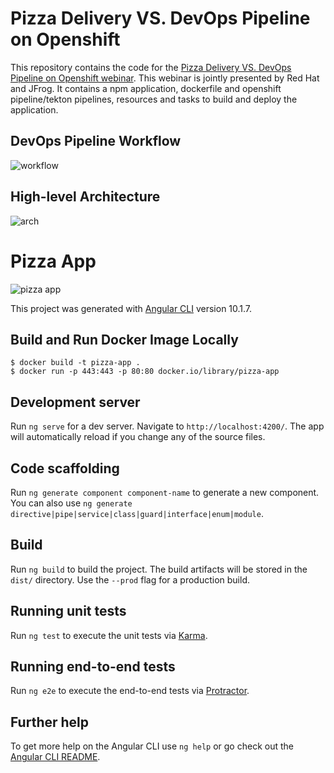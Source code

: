 # Pizza Delivery VS. DevOps Pipeline on Openshift

This repository contains the code for the [Pizza Delivery VS. DevOps Pipeline on Openshift webinar](https://leap.jfrog.com/WN-2021-01-Pizza-Delivery-Devops-Pipelines-on-Openshift-US-LP.html). This webinar is jointly presented by Red Hat and JFrog. It contains a npm application, dockerfile and openshift pipeline/tekton pipelines, resources and tasks to build and deploy the application.

## DevOps Pipeline Workflow
![workflow](https://drive.google.com/uc?export=view&id=1MGqX0B0Kr_DQ-wjOYXaVJDe6Q0DZE6a8)

## High-level Architecture
![arch](https://drive.google.com/uc?export=view&id=1n_LFBkaVivMIknK14PIWKNf9_ohzlcuy)


# Pizza App

![pizza app](https://drive.google.com/uc?export=view&id=1hYRFPvocVR0uj3v2NmdtubEFNaSNASmJ)

This project was generated with [Angular CLI](https://github.com/angular/angular-cli) version 10.1.7.

## Build and Run Docker Image Locally

```
$ docker build -t pizza-app . 
$ docker run -p 443:443 -p 80:80 docker.io/library/pizza-app
```

## Development server

Run `ng serve` for a dev server. Navigate to `http://localhost:4200/`. The app will automatically reload if you change any of the source files.

## Code scaffolding

Run `ng generate component component-name` to generate a new component. You can also use `ng generate directive|pipe|service|class|guard|interface|enum|module`.

## Build

Run `ng build` to build the project. The build artifacts will be stored in the `dist/` directory. Use the `--prod` flag for a production build.

## Running unit tests

Run `ng test` to execute the unit tests via [Karma](https://karma-runner.github.io).

## Running end-to-end tests

Run `ng e2e` to execute the end-to-end tests via [Protractor](http://www.protractortest.org/).

## Further help

To get more help on the Angular CLI use `ng help` or go check out the [Angular CLI README](https://github.com/angular/angular-cli/blob/master/README.md).

